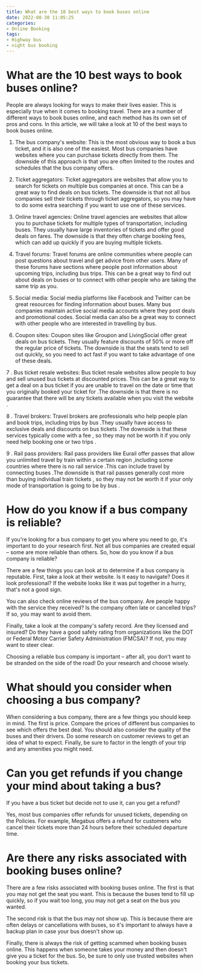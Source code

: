 ```yaml
---
title: What are the 10 best ways to book buses online
date: 2022-08-30 11:05:25
categories:
- Online Booking
tags:
- Highway bus
- night bus booking
---
```



#  What are the 10 best ways to book buses online?

People are always looking for ways to make their lives easier. This is especially true when it comes to booking travel. There are a number of different ways to book buses online, and each method has its own set of pros and cons. In this article, we will take a look at 10 of the best ways to book buses online.

1. The bus company's website: This is the most obvious way to book a bus ticket, and it is also one of the easiest. Most bus companies have websites where you can purchase tickets directly from them. The downside of this approach is that you are often limited to the routes and schedules that the bus company offers.

2. Ticket aggregators: Ticket aggregators are websites that allow you to search for tickets on multiple bus companies at once. This can be a great way to find deals on bus tickets. The downside is that not all bus companies sell their tickets through ticket aggregators, so you may have to do some extra searching if you want to use one of these services.

3. Online travel agencies: Online travel agencies are websites that allow you to purchase tickets for multiple types of transportation, including buses. They usually have large inventories of tickets and offer good deals on fares. The downside is that they often charge booking fees, which can add up quickly if you are buying multiple tickets.

4. Travel forums: Travel forums are online communities where people can post questions about travel and get advice from other users. Many of these forums have sections where people post information about upcoming trips, including bus trips. This can be a great way to find out about deals on buses or to connect with other people who are taking the same trip as you.

5. Social media: Social media platforms like Facebook and Twitter can be great resources for finding information about buses. Many bus companies maintain active social media accounts where they post deals and promotional codes. Social media can also be a great way to connect with other people who are interested in travelling by bus.

6. Coupon sites: Coupon sites like Groupon and LivingSocial offer great deals on bus tickets. They usually feature discounts of 50% or more off the regular price of tickets. The downside is that the seats tend to sell out quickly, so you need to act fast if you want to take advantage of one of these deals.

7 . Bus ticket resale websites: Bus ticket resale websites allow people to buy and sell unused bus tickets at discounted prices. This can be a great way to get a deal on a bus ticket if you are unable to travel on the date or time that you originally booked your ticket for .The downside is that there is no guarantee that there will be any tickets available when you visit the website .

8 . Travel brokers: Travel brokers are professionals who help people plan and book trips, including trips by bus .They usually have access to exclusive deals and discounts on bus tickets .The downside is that these services typically come with a fee , so they may not be worth it if you only need help booking one or two trips .

9 . Rail pass providers: Rail pass providers like Eurail offer passes that allow you unlimited travel by train within a certain region ,including some countries where there is no rail service .This can include travel by connecting buses .The downside is that rail passes generally cost more than buying individual train tickets , so they may not be worth it if your only mode of transportation is going to be by bus .

#  How do you know if a bus company is reliable?

If you're looking for a bus company to get you where you need to go, it's important to do your research first. Not all bus companies are created equal – some are more reliable than others. So, how do you know if a bus company is reliable?

There are a few things you can look at to determine if a bus company is reputable. First, take a look at their website. Is it easy to navigate? Does it look professional? If the website looks like it was put together in a hurry, that's not a good sign.

You can also check online reviews of the bus company. Are people happy with the service they received? Is the company often late or cancelled trips? If so, you may want to avoid them.

Finally, take a look at the company's safety record. Are they licensed and insured? Do they have a good safety rating from organizations like the DOT or Federal Motor Carrier Safety Administration (FMCSA)? If not, you may want to steer clear.

Choosing a reliable bus company is important – after all, you don't want to be stranded on the side of the road! Do your research and choose wisely.

#  What should you consider when choosing a bus company?

When considering a bus company, there are a few things you should keep in mind. The first is price. Compare the prices of different bus companies to see which offers the best deal. You should also consider the quality of the buses and their drivers. Do some research on customer reviews to get an idea of what to expect. Finally, be sure to factor in the length of your trip and any amenities you might need.

#  Can you get refunds if you change your mind about taking a bus?

If you have a bus ticket but decide not to use it, can you get a refund?

Yes, most bus companies offer refunds for unused tickets, depending on the Policies. For example, Megabus offers a refund for customers who cancel their tickets more than 24 hours before their scheduled departure time.

#  Are there any risks associated with booking buses online?

There are a few risks associated with booking buses online. The first is that you may not get the seat you want. This is because the buses tend to fill up quickly, so if you wait too long, you may not get a seat on the bus you wanted.

The second risk is that the bus may not show up. This is because there are often delays or cancellations with buses, so it's important to always have a backup plan in case your bus doesn't show up.

Finally, there is always the risk of getting scammed when booking buses online. This happens when someone takes your money and then doesn't give you a ticket for the bus. So, be sure to only use trusted websites when booking your bus tickets.